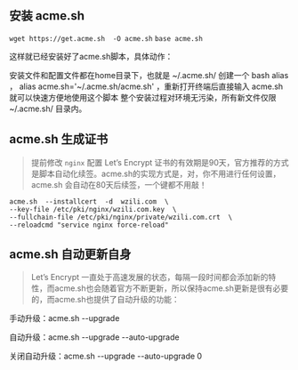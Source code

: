## 安装 acme.sh

`wget https://get.acme.sh  -O acme.sh`
`base acme.sh`

这样就已经安装好了acme.sh脚本，具体动作：

安装文件和配置文件都在home目录下，也就是 ~/.acme.sh/
创建一个 bash alias ， alias acme.sh='~/.acme.sh/acme.sh' ，重新打开终端后直接输入 acme.sh 就可以快速方便地使用这个脚本
整个安装过程对环境无污染，所有新文件仅限 ~/.acme.sh/ 目录内。

## acme.sh 生成证书
> 提前修改 `nginx` 配置 
> Let’s Encrypt 证书的有效期是90天，官方推荐的方式是脚本自动化续签。acme.sh的实现方式是，对，你不用进行任何设置，acme.sh 会自动在80天后续签，一个键都不用敲！

```
acme.sh  --installcert  -d  wzili.com  \
--key-file /etc/pki/nginx/wzili.com.key  \
--fullchain-file /etc/pki/nginx/private/wzili.com.crt  \
--reloadcmd "service nginx force-reload"
```

## acme.sh 自动更新自身

> Let’s Encrypt 一直处于高速发展的状态，每隔一段时间都会添加新的特性，而acme.sh也会随着官方不断更新，所以保持acme.sh更新是很有必要的，而acme.sh也提供了自动升级的功能：

手动升级：acme.sh --upgrade

自动升级：acme.sh --upgrade --auto-upgrade

关闭自动升级：acme.sh --upgrade --auto-upgrade 0
